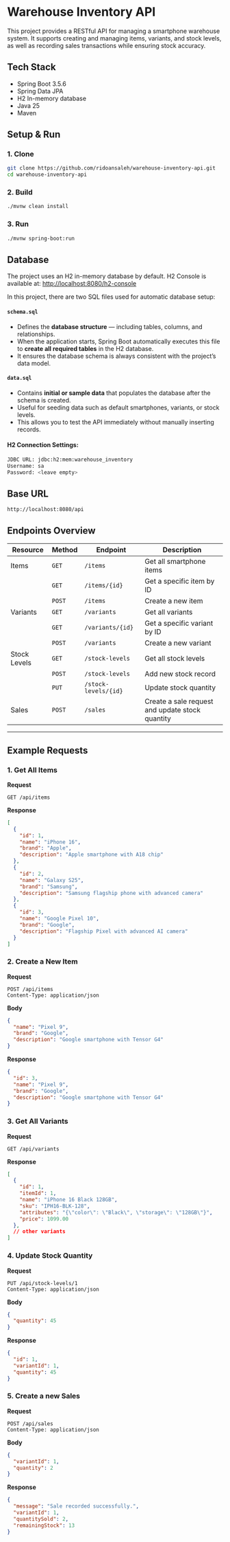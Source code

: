# Warehouse Inventory API

This project provides a RESTful API for managing a smartphone warehouse system.
It supports creating and managing items, variants, and stock levels, as well as recording sales transactions while ensuring stock accuracy.

## Tech Stack

- Spring Boot 3.5.6
- Spring Data JPA
- H2 In-memory database
- Java 25
- Maven


## Setup & Run

### 1. Clone

```bash
git clone https://github.com/ridoansaleh/warehouse-inventory-api.git
cd warehouse-inventory-api
```

### 2. Build

```bash
./mvnw clean install
```

### 3. Run

```bash
./mvnw spring-boot:run
```

## Database

The project uses an H2 in-memory database by default.
H2 Console is available at: [http://localhost:8080/h2-console](http://localhost:8080/h2-console)

In this project, there are two SQL files used for automatic database setup:

#### `schema.sql`
- Defines the **database structure** — including tables, columns, and relationships.  
- When the application starts, Spring Boot automatically executes this file to **create all required tables** in the H2 database.  
- It ensures the database schema is always consistent with the project’s data model.

#### `data.sql`
- Contains **initial or sample data** that populates the database after the schema is created.  
- Useful for seeding data such as default smartphones, variants, or stock levels.  
- This allows you to test the API immediately without manually inserting records.

#### H2 Connection Settings:

```bash
JDBC URL: jdbc:h2:mem:warehouse_inventory
Username: sa
Password: <leave empty>
```

## Base URL

```http://localhost:8080/api```

## Endpoints Overview

| Resource | Method | Endpoint | Description |
|-----------|---------|-----------|--------------|
| Items | `GET` | `/items` | Get all smartphone items |
|  | `GET` | `/items/{id}` | Get a specific item by ID |
|  | `POST` | `/items` | Create a new item |
| Variants | `GET` | `/variants` | Get all variants |
|  | `GET` | `/variants/{id}` | Get a specific variant by ID |
|  | `POST` | `/variants` | Create a new variant |
| Stock Levels | `GET` | `/stock-levels` | Get all stock levels |
|  | `POST` | `/stock-levels` | Add new stock record |
|  | `PUT` | `/stock-levels/{id}` | Update stock quantity |
| Sales | `POST` | `/sales` | Create a sale request and update stock quantity |

---

## Example Requests

### 1. Get All Items
**Request**
```http
GET /api/items
```

**Response**

```json
[
  {
    "id": 1,
    "name": "iPhone 16",
    "brand": "Apple",
    "description": "Apple smartphone with A18 chip"
  },
  {
    "id": 2,
    "name": "Galaxy S25",
    "brand": "Samsung",
    "description": "Samsung flagship phone with advanced camera"
  },
  {
    "id": 3,
    "name": "Google Pixel 10",
    "brand": "Google",
    "description": "Flagship Pixel with advanced AI camera"
  }
]
```


### 2. Create a New Item
**Request**
```http
POST /api/items
Content-Type: application/json
```

**Body**

```json
{
  "name": "Pixel 9",
  "brand": "Google",
  "description": "Google smartphone with Tensor G4"
}
```

**Response**

```json
{
  "id": 3,
  "name": "Pixel 9",
  "brand": "Google",
  "description": "Google smartphone with Tensor G4"
}
```

### 3. Get All Variants
**Request**
```http
GET /api/variants
```

**Response**

```json
[
  {
    "id": 1,
    "itemId": 1,
    "name": "iPhone 16 Black 128GB",
    "sku": "IPH16-BLK-128",
    "attributes": "{\"color\": \"Black\", \"storage\": \"128GB\"}",
    "price": 1099.00
  },
  // other variants  
]
```


### 4. Update Stock Quantity
**Request**
```http
PUT /api/stock-levels/1
Content-Type: application/json
```

**Body**

```json
{
  "quantity": 45
}
```

**Response**

```json
{
  "id": 1,
  "variantId": 1,
  "quantity": 45
}
```

### 5. Create a new Sales
**Request**
```http
POST /api/sales
Content-Type: application/json
```

**Body**

```json
{
  "variantId": 1,
  "quantity": 2
}
```

**Response**

```json
{
  "message": "Sale recorded successfully.",
  "variantId": 1,
  "quantitySold": 2,
  "remainingStock": 13
}
```